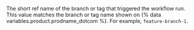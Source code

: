 The short ref name of the branch or tag that triggered the workflow run. This value matches the branch or tag name shown on {% data variables.product.prodname_dotcom %}. For example, `feature-branch-1`.
